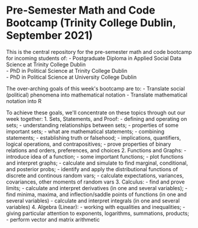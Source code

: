 # Pre-Semester Math and Code Bootcamp (Trinity College Dublin, September 2021)

This is the central repository for the pre-semester math and code bootcamp for incoming students of: 
	- Postgraduate Diploma in Applied Social Data Science at Trinity College Dublin  
	- PhD in Political Science at Trinity College Dublin  
	- PhD in Political Science at University College Dublin

The over-arching goals of this week's bootcamp are to: 
	- Translate social (political) phenomena into mathematical notation
	- Translate mathematical notation into R
      
To achieve these goals, we'll concentrate on these topics through out our week together:
	1. Sets, Statements, and Proof: 
		- defining and operating on sets; 
		- understanding relationships between sets;
		- properties of some important sets;
		- what are mathematical statements; 
		- combining statements; 
		- establishing truth or falsehood; 
		- implications, quantifiers, logical operations, and contrapositives;
		- prove properties of binary relations and orders, preferences, and choices
	2.  Functions and Graphs: 
		- introduce idea of a function; 
		- some important functions; 
		- plot functions and interpret graphs;
		- calculate and simulate to find marginal, conditional, and posterior probs; 
		- identify and apply the distributional functions of discrete and continous random vars;
		- calculate expectations, variances, covariances, other moments of random vars
	3. Calculus: 
		- find and prove limits; 
		- calculate and interpret derivatives (in one and several variables);
		- find minima, maxima, and inflection/saddle points of functions (in one and several variables)
		- calculate and interpret integrals (in one and several variables)
	4. Algebra (Linear): 
		- working with equalities and inequalities; 
		- giving particular attention to exponents, logarithms, summations, products; 
		- perform vector and matrix arithmetic
